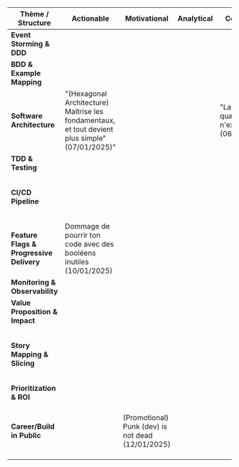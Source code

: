| Thème / Structure                        | Actionable                                                                                      | Motivational                                      | Analytical | Contrarian                                 | Observation                                                   | X vs. Y                                                             | Present/Future                                                                    | Listicle | Upcoming Week | Highs/Lows |
| ---------------------------------------- | ----------------------------------------------------------------------------------------------- | ------------------------------------------------- | ---------- | ------------------------------------------ | ------------------------------------------------------------- | ------------------------------------------------------------------- | --------------------------------------------------------------------------------- | -------- | ------------- | ---------- |
| **Event Storming & DDD**                 |                                                                                                 |                                                   |            |                                            |                                                               |                                                                     |                                                                                   |          |               |            |
| **BDD & Example Mapping**                |                                                                                                 |                                                   |            |                                            |                                                               |                                                                     |                                                                                   |          |               |            |
| **Software Architecture**                | "(Hexagonal Architecture) Maîtrise les fondamentaux, et tout devient plus simple" (07/01/2025)" |                                                   |            | "La sur-qualité n'existe pas" (06/01/2025) |                                                               |                                                                     |                                                                                   |          |               |            |
| **TDD & Testing**                        |                                                                                                 |                                                   |            |                                            |                                                               |                                                                     |                                                                                   |          |               |            |
| **CI/CD Pipeline**                       |                                                                                                 |                                                   |            |                                            | "Qualité, performance et bien-être vont de pair" (08/01/2025) |                                                                     |                                                                                   |          |               |            |
| **Feature Flags & Progressive Delivery** | Dommage de pourrir ton code avec des booléens inutiles (10/01/2025)                             |                                                   |            |                                            |                                                               |                                                                     |                                                                                   |          |               |            |
| **Monitoring & Observability**           |                                                                                                 |                                                   |            |                                            |                                                               |                                                                     |                                                                                   |          |               |            |
| **Value Proposition & Impact**           |                                                                                                 |                                                   |            |                                            |                                                               |                                                                     |                                                                                   |          |               |            |
| **Story Mapping & Slicing**              |                                                                                                 |                                                   |            |                                            |                                                               | 🚀 Combine vertical slicing et outside-in (Horizontal) (11/01/2025) |                                                                                   |          |               |            |
| **Prioritization & ROI**                 |                                                                                                 |                                                   |            |                                            |                                                               |                                                                     |                                                                                   |          |               |            |
| **Career/Build in Public**               |                                                                                                 | (Promotional) Punk (dev) is not dead (12/01/2025) |            |                                            |                                                               |                                                                     | "Code tout en dur, pas d'abstraction, ni de tests, on part en REPL." (09/01/2025) |          |               |            |
